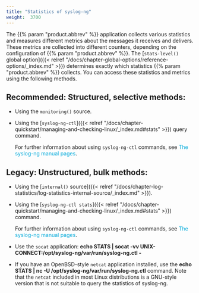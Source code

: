 ```yaml
---
title: "Statistics of syslog-ng"
weight:  3700
---
```

<!-- DISCLAIMER: This file is based on the syslog-ng Open Source Edition documentation https://github.com/balabit/syslog-ng-ose-guides/commit/2f4a52ee61d1ea9ad27cb4f3168b95408fddfdf2 and is used under the terms of The syslog-ng Open Source Edition Documentation License. The file has been modified by Axoflow. -->

The {{% param "product.abbrev" %}} application collects various statistics and measures different metrics about the messages it receives and delivers. These metrics are collected into different counters, depending on the configuration of {{% param "product.abbrev" %}}. The [`stats-level()` global option]({{< relref "/docs/chapter-global-options/reference-options/_index.md" >}}) determines exactly which statistics {{% param "product.abbrev" %}} collects. You can access these statistics and metrics using the following methods.


## Recommended: Structured, selective methods:

  - Using the `monitoring()` source.

  - Using the [`syslog-ng-ctl`]({{< relref "/docs/chapter-quickstart/managing-and-checking-linux/_index.md#stats" >}}) query command.
    
    For further information about using `syslog-ng-ctl` commands, see <span class="mcFormatColor" style="color: #04aada;">The syslog-ng manual pages</span>.



## Legacy: Unstructured, bulk methods:

  - Using the [`internal()` source]({{< relref "/docs/chapter-log-statistics/log-statistics-internal-source/_index.md" >}}).

  - Using the [`syslog-ng-ctl stats`]({{< relref "/docs/chapter-quickstart/managing-and-checking-linux/_index.md#stats" >}}) command.
    
    For further information about using `syslog-ng-ctl` commands, see <span class="mcFormatColor" style="color: #04aada;">The syslog-ng manual pages</span>.

  - Use the `socat` application: **echo STATS | socat -vv UNIX-CONNECT:/opt/syslog-ng/var/run/syslog-ng.ctl -**

  - If you have an OpenBSD-style `netcat` application installed, use the **echo STATS | nc -U /opt/syslog-ng/var/run/syslog-ng.ctl** command. Note that the `netcat` included in most Linux distributions is a GNU-style version that is not suitable to query the statistics of syslog-ng.

